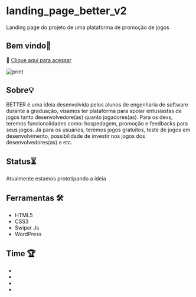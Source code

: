 # landing_page_better_v2
Landing page do projeto de uma plataforma de promoção de jogos

## Bem vindo👋
🔗 [Clique aqui para acessar](https://arthurmousinho.github.io/landing_page_better_v2)

![print](https://user-images.githubusercontent.com/102264203/193854353-a4cf2ac6-167b-49cc-b922-65c01a248dec.png)


## Sobre💡 
BETTER é uma ideia desenvolvida pelos alunos de engenharia de software durante a graduação, visamos ter plataforma para apoiar entusiastas de jogos tanto desenvolvedore(as) quanto jogadores(as). Para os devs, teremos funcionalidades como: hospedagem, promoção e feedbacks para seus jogos. Já para os usuários, teremos jogos gratuitos, teste de jogos em desenvolvimento, possibilidade de investir nos jogos dos desenvolvedores(as) e etc.

## Status⏳
Atualmente estamos prototipando a ideia

## Ferramentas 🛠️
- HTML5
- CSS3
- Swiper Js
- WordPress

## Time 🏆
-
-
-
-
